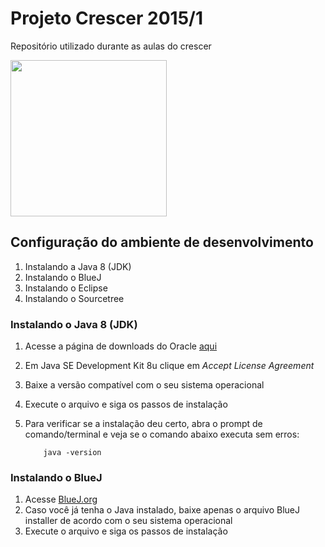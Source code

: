 
# Projeto Crescer 2015/1
Repositório utilizado durante as aulas do crescer 

<img src="https://cloud.githubusercontent.com/assets/2975955/6779644/f3f198d8-d13c-11e4-9361-08b8e673a49d.png" height="250">

## Configuração do ambiente de desenvolvimento

1. Instalando a Java 8 (JDK)
2. Instalando o BlueJ 
3. Instalando o Eclipse 
4. Instalando o Sourcetree


### Instalando o Java 8 (JDK)

1. Acesse a página de downloads do Oracle [aqui](http://www.oracle.com/technetwork/java/javase/downloads/jdk8-downloads-2133151.html)
1. Em  Java SE Development Kit 8u<xx> clique em *Accept License Agreement*
1. Baixe a versão compatível com o seu sistema operacional	
1. Execute o arquivo e siga os passos de instalação
1. Para verificar se a instalação deu certo, abra o prompt de comando/terminal e veja se o comando abaixo executa sem erros:

	```
		java -version
	```

### Instalando o BlueJ

1. Acesse [BlueJ.org](http://www.bluej.org/)
1. Caso você já tenha o Java instalado, baixe apenas o arquivo BlueJ installer de acordo com o seu sistema operacional
1. Execute o arquivo e siga os passos de instalação
